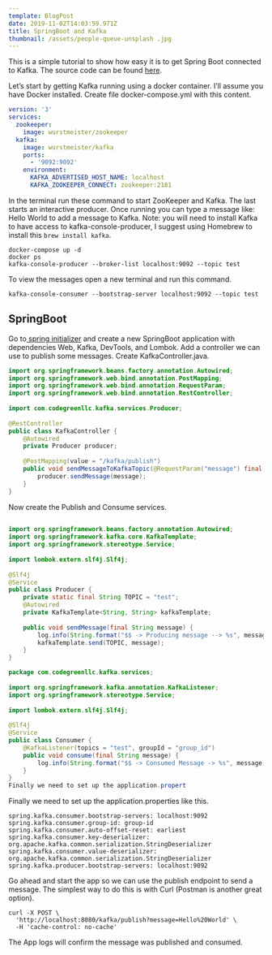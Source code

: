 ```yaml
---
template: BlogPost
date: 2019-11-02T14:03:59.971Z
title: SpringBoot and Kafka
thumbnail: /assets/people-queue-unsplash .jpg
---
```

This is a simple tutorial to show how easy it is to get Spring Boot connected to Kafka. The source code can be found [here](https://gitlab.com/jameskolean/springboot-kafka).

Let’s start by getting Kafka running using a docker container. I’ll assume you have Docker installed. Create file docker-compose.yml with this content.

```yaml
version: '3'
services:
  zookeeper:
    image: wurstmeister/zookeeper
  kafka:
    image: wurstmeister/kafka
    ports:
      - '9092:9092'
    environment:
      KAFKA_ADVERTISED_HOST_NAME: localhost
      KAFKA_ZOOKEEPER_CONNECT: zookeeper:2181
```

In the terminal run these command to start ZooKeeper and Kafka. The last starts an interactive producer. Once running you can type a message like: Hello World<Return> to add a message to Kafka. Note: you will need to install Kafka to have access to kafka-console-producer, I suggest using Homebrew to install this `brew install kafka`.

```shell
docker-compose up -d
docker ps
kafka-console-producer --broker-list localhost:9092 --topic test  
```

To view the messages open a new terminal and run this command.

```shell
kafka-console-consumer --bootstrap-server localhost:9092 --topic test
```

## SpringBoot

Go to[ spring initializer](https://start.spring.io/) and create a new SpringBoot application with dependencies Web, Kafka, DevTools, and Lombok. Add a controller we can use to publish some messages. Create KafkaController.java.

```java
import org.springframework.beans.factory.annotation.Autowired;
import org.springframework.web.bind.annotation.PostMapping;
import org.springframework.web.bind.annotation.RequestParam;
import org.springframework.web.bind.annotation.RestController;
 
import com.codegreenllc.kafka.services.Producer;
 
@RestController
public class KafkaController {
    @Autowired
    private Producer producer;
 
    @PostMapping(value = "/kafka/publish")
    public void sendMessageToKafkaTopic(@RequestParam("message") final String message) {
        producer.sendMessage(message);
    }
}
```

Now create the Publish and Consume services.

```java
 
import org.springframework.beans.factory.annotation.Autowired;
import org.springframework.kafka.core.KafkaTemplate;
import org.springframework.stereotype.Service;
 
import lombok.extern.slf4j.Slf4j;
 
@Slf4j
@Service
public class Producer {
    private static final String TOPIC = "test";
    @Autowired
    private KafkaTemplate<String, String> kafkaTemplate;
 
    public void sendMessage(final String message) {
        log.info(String.format("$$ -> Producing message --> %s", message));
        kafkaTemplate.send(TOPIC, message);
    }
}
```

```java
package com.codegreenllc.kafka.services;
 
import org.springframework.kafka.annotation.KafkaListener;
import org.springframework.stereotype.Service;
 
import lombok.extern.slf4j.Slf4j;
 
@Slf4j
@Service
public class Consumer {
    @KafkaListener(topics = "test", groupId = "group_id")
    public void consume(final String message) {
        log.info(String.format("$$ -> Consumed Message -> %s", message));
    }
}
Finally we need to set up the application.propert
```

Finally we need to set up the application.properties like this.

```properties
spring.kafka.consumer.bootstrap-servers: localhost:9092
spring.kafka.consumer.group-id: group-id
spring.kafka.consumer.auto-offset-reset: earliest
spring.kafka.consumer.key-deserializer: org.apache.kafka.common.serialization.StringDeserializer
spring.kafka.consumer.value-deserializer: org.apache.kafka.common.serialization.StringDeserializer
spring.kafka.producer.bootstrap-servers: localhost:9092
```

Go ahead and start the app so we can use the publish endpoint to send a message. The simplest way to do this is with Curl (Postman is another great option).

```shell
curl -X POST \
  'http://localhost:8080/kafka/publish?message=Hello%20World' \
  -H 'cache-control: no-cache'

```

The App logs will confirm the message was published and consumed.
